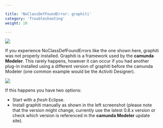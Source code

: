 ```yaml
---

title: 'NoClassDefFoundError: graphiti'
category: 'Troubleshooting'
weight: 10

---
```


<div class="row">
  <div class="col-xs-6 col-sm-6 col-md-3">
    <img data-img-thumb src="ref:asset:/assets/img/modeler/exception-graphiti.png" />
  </div>
  <div class="col-xs-6 col-sm-6 col-md-9">
  	<p>
    	If you experience NoClassDefFoundErrors like the one shown here, graphiti was not properly installed. Graphiti is a framework used by the <strong>camunda Modeler</strong>. This rarely happens, however it can occur if you had another plug-in installed using  a different version of graphiti before the camunda Modeler (one common example would be the Activiti Designer).
    </p>
  </div>
</div>

<div class="row">
  <div class="col-xs-6 col-sm-6 col-md-3">
    <img data-img-thumb src="ref:asset:/assets/img/modeler/install-graphiti.png" />
  </div>
  <div class="col-xs-6 col-sm-6 col-md-9">
		<p>		
			If this happens you have two options:
			<ul>
	      <li>Start with a <em>fresh</em> Eclipse.</li>
	      <li>Install graphiti manually as shown in the left screenshot (please note that the version might change, currently use the latest 0.8.x version or check which version is referenced in the <strong>camunda Modeler</strong> update site).</li>
      </ul>
    </p>
  </div>
</div>
